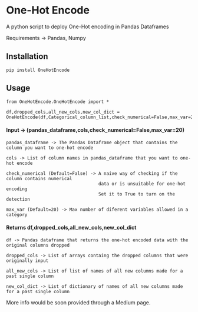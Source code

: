 # One-Hot Encode
A python script to deploy One-Hot encoding in Pandas Dataframes

Requirements -> Pandas, Numpy

## Installation
	pip install OneHotEncode

## Usage
	from OneHotEncode.OneHotEncode import *
	
	df,dropped_cols,all_new_cols,new_col_dict = OneHotEncode(df,Categorical_column_list,check_numerical=False,max_var=20)


#### Input -> (pandas_dataframe,cols,check_numerical=False,max_var=20)
	pandas_dataframe -> The Pandas Dataframe object that contains the column you want to one-hot encode	
	
	cols -> List of column names in pandas_dataframe that you want to one-hot encode
	
	check_numerical (Default=False) -> A naive way of checking if the column contains numerical
	                                   data or is unsuitable for one-hot encoding
	                                   Set it to True to turn on the detection
					   
	max_var (Default=20) -> Max number of diferent variables allowed in a category
                                     
#### Returns df,dropped_cols,all_new_cols,new_col_dict
	df -> Pandas dataframe that returns the one-hot encoded data with the original columns dropped
	
	dropped_cols -> List of arrays containg the dropped columns that were originally input
	
	all_new_cols -> List of list of names of all new columns made for a past single column 
	
	new_col_dict -> List of dictionary of names of all new columns made for a past single column
   

More info would be soon provided through a Medium page.
